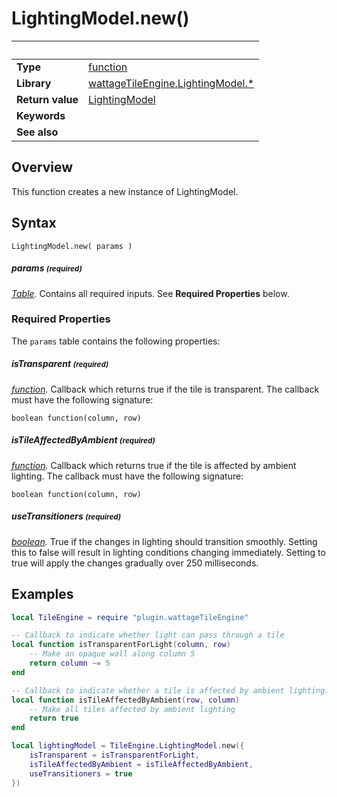 # LightingModel.new()

|                      | &nbsp; 
| -------------------- | ---------------------------------------------------------------
| __Type__             | [function](http://docs.coronalabs.com/api/type/Function.html)
| __Library__          | [wattageTileEngine.LightingModel.*](type_lightingModel.markdown)
| __Return value__     | [LightingModel](type_lightingModel.markdown)
| __Keywords__         | 
| __See also__         | 


## Overview

This function creates a new instance of LightingModel.


## Syntax

	LightingModel.new( params )

##### params <small>(required)</small>
_[Table](http://docs.coronalabs.com/api/type/Table.html)._
Contains all required inputs. See **Required Properties** below.


### Required Properties

The `params` table contains the following properties:

##### isTransparent <small>(required)</small>
_[function](http://docs.coronalabs.com/api/type/Function.html)._
Callback which returns true if the tile is transparent.  The callback
must have the following signature:

    boolean function(column, row)


##### isTileAffectedByAmbient <small>(required)</small>
_[function](http://docs.coronalabs.com/api/type/Function.html)._
Callback which returns true if the tile is affected by ambient lighting.
The callback must have the following signature:

    boolean function(column, row)

##### useTransitioners <small>(required)</small>
_[boolean](https://docs.coronalabs.com/api/type/Boolean.html)._
True if the changes in lighting should transition smoothly.  Setting
this to false will result in lighting conditions changing immediately.
Setting to true will apply the changes gradually over 250 milliseconds.


## Examples

``````lua
local TileEngine = require "plugin.wattageTileEngine"

-- Callback to indicate whether light can pass through a tile
local function isTransparentForLight(column, row)
    -- Make an opaque wall along column 5
    return column ~= 5
end

-- Callback to indicate whether a tile is affected by ambient lighting.
local function isTileAffectedByAmbient(row, column)
    -- Make all tiles affected by ambient lighting
    return true
end

local lightingModel = TileEngine.LightingModel.new({
    isTransparent = isTransparentForLight,
    isTileAffectedByAmbient = isTileAffectedByAmbient,
    useTransitioners = true
})
``````
